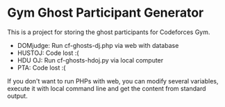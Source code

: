 # Gym Ghost Participant Generator

This is a project for storing the ghost participants for Codeforces Gym.

- DOMjudge: Run cf-ghosts-dj.php via web with database
- HUSTOJ: Code lost :(
- HDU OJ: Run cf-ghosts-hdoj.py via local computer
- PTA: Code lost :(

If you don't want to run PHPs with web, you can modify several variables, execute it with local command line and get the content from standard output.

